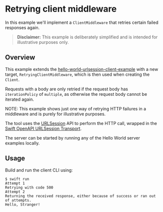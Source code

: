 # Retrying client middleware

In this example we'll implement a `ClientMiddleware` that retries certain failed responses again.

> **Disclaimer:** This example is deliberately simplified and is intended for illustrative purposes only.

## Overview

This example extends the [hello-world-urlsession-client-example](../hello-world-urlsession-client-example)
with a new target, `RetryingClientMiddleware`, which is then used when creating
the `Client`.

Requests with a body are only retried if the request body has `iterationPolicy` of `multiple`, as otherwise
the request body cannot be iterated again. 

NOTE: This example shows just one way of retrying HTTP failures in a middleware
and is purely for illustrative purposes.

The tool uses the [URLSession](https://developer.apple.com/documentation/foundation/urlsession) API to perform the HTTP call, wrapped in the [Swift OpenAPI URLSession Transport](https://github.com/apple/swift-openapi-urlsession).

The server can be started by running any of the Hello World server examples locally.

## Usage

Build and run the client CLI using:

```
$ swift run
Attempt 1
Retrying with code 500
Attempt 2
Returning the received response, either because of success or ran out of attempts.
Hello, Stranger!
```
